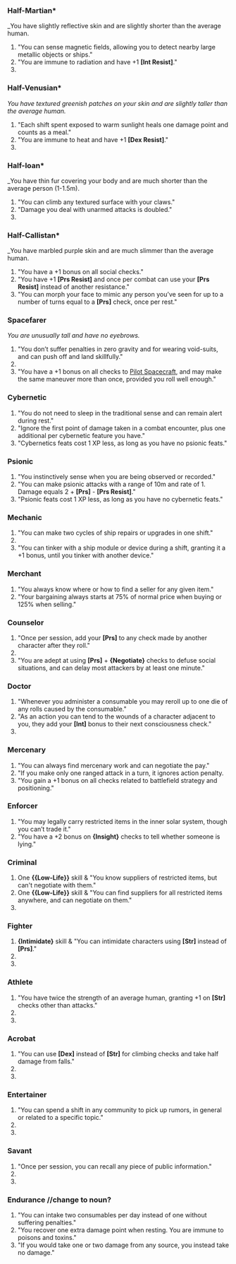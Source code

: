 ### Half-Martian*
_You have slightly reflective skin and are slightly shorter than the average human.
1. "You can sense magnetic fields, allowing you to detect nearby large metallic objects or ships."
2. "You are immune to radiation and have +1 **\[Int Resist\]**."
3. 
### Half-Venusian*
_You have textured greenish patches on your skin and are slightly taller than the average human._
1. "Each shift spent exposed to warm sunlight heals one damage point and counts as a meal."
2. "You are immune to heat and have +1 **\[Dex Resist\]**."
3. 
### Half-Ioan*
_You have thin fur covering your body and are much shorter than the average person (1-1.5m).
1. "You can climb any textured surface with your claws."
2. "Damage you deal with unarmed attacks is doubled."
3. 
### Half-Callistan*
_You have marbled purple skin and are much slimmer than the average human.
1. "You have a +1 bonus on all social checks."
2. "You have +1 **\[Prs Resist\]** and once per combat can use your **\[Prs Resist\]** instead of another resistance."  
3. "You can morph your face to mimic any person you’ve seen for up to a number of turns equal to a **\[Prs\]** check, once per rest."
### Spacefarer
_You are unusually tall and have no eyebrows._
1. "You don’t suffer penalties in zero gravity and for wearing void-suits, and can push off and land skillfully."
2. 
3. "You have a +1 bonus on all checks to [Pilot Spacecraft](Spacefaring/Combat.md#Piloting), and may make the same maneuver more than once, provided you roll well enough."
### Cybernetic
1. "You do not need to sleep in the traditional sense and can remain alert during rest."
2. "Ignore the first point of damage taken in a combat encounter, plus one additional per cybernetic feature you have."
3. "Cybernetics feats cost 1 XP less, as long as you have no psionic feats."
### Psionic
1. "You instinctively sense when you are being observed or recorded."
2. "You can make psionic attacks with a range of 10m and rate of 1. Damage equals 2 + **\[Prs\]** - **\[Prs Resist\]**."
3. "Psionic feats cost 1 XP less, as long as you have no cybernetic feats."
### Mechanic
1. "You can make two cycles of ship repairs or upgrades in one shift."
2. 
3. "You can tinker with a ship module or device during a shift, granting it a +1 bonus, until you tinker with another device."
### Merchant
1. "You always know where or how to find a seller for any given item."
2. "Your bargaining always starts at 75% of normal price when buying or 125% when selling."
### Counselor
1. "Once per session, add your **\[Prs\]** to any check made by another character after they roll."
2. 
3. "You are adept at using **\[Prs\]** + **{Negotiate}** checks to defuse social situations, and can delay most attackers by at least one minute."
### Doctor
1. "Whenever you administer a consumable you may reroll up to one die of any rolls caused by the consumable." 
2. "As an action you can tend to the wounds of a character adjacent to you, they add your **\[Int\]** bonus to their next consciousness check."
3. 
### Mercenary
1. "You can always find mercenary work and can negotiate the pay."
2. "If you make only one ranged attack in a turn, it ignores action penalty.
3. "You gain a +1 bonus on all checks related to battlefield strategy and positioning."
### Enforcer
1. "You may legally carry restricted items in the inner solar system, though you can’t trade it."
2. "You have a +2 bonus on **{Insight}** checks to tell whether someone is lying."
### Criminal
1.  One **{{Low-Life}}** skill & "You know suppliers of restricted items, but can't negotiate with them."
2. One **{{Low-Life}}** skill & "You can find suppliers for all restricted items anywhere, and can negotiate on them."
3. 
### Fighter
1. **{Intimidate}** skill & "You can intimidate characters using **\[Str\]** instead of **\[Prs\]**."
2. 
3. 
### Athlete
1. "You have twice the strength of an average human, granting +1 on **\[Str\]** checks other than attacks."
2. 
3. 
### Acrobat
1. "You can use **\[Dex\]** instead of **\[Str\]** for climbing checks and take half damage from falls."
2. 
3. 
### Entertainer
1. "You can spend a shift in any community to pick up rumors, in general or related to a specific topic."
2. 
3. 
### Savant
1. "Once per session, you can recall any piece of public information."
2. 
3. 
### Endurance //change to noun?
1. "You can intake two consumables per day instead of one without suffering penalties."
2. "You recover one extra damage point when resting. You are immune to poisons and toxins."
3. "If you would take one or two damage from any source, you instead take no damage."